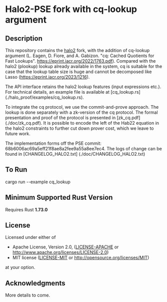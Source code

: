 # Halo2-PSE fork with cq-lookup argument

## Description

This repository contains the [halo2](https://github.com/zcash/halo2) fork, 
with the addition of cq-lookup argument (L. Eagen, D. Fiore, and 
A. Gabizon. "cq: Cached Quotients for Fast Lookups". https://eprint.iacr.org/2022/1763.pdf). Compared with the halo2 (plookup) lookup already available
in the system, cq is suitable for the case that the lookup table
size is huge and cannot be decomposed like Lasso (https://eprint.iacr.org/2023/1216).

The API interface retains the halo2 lookup features (input expressions etc.).
For technical details, an example file is available at [cq_lookup.rs] (./halo_proof/examples/cq_lookup.rs). 

To integrate the cq protocol, we use the commit-and-prove approach.
The lookup is done separately with a zk-version of the cq protocol.
The formal presentation and proof of the protocol is presented
in [zk_cq.pdf] (./doc/zk_cq.pdf). It is possible to encode the
left of the Hab22 equation in the halo2 constraints to further cut
down prover cost, which we leave to future work.

The implementation forms
off the PSE commit: 68b6006ac69a5eff21f8ae8a2fee9a55a8ee7ec4.
The logs of change can be found 
in [CHANGELOG_HALO2.txt] (./doc/CHANGELOG_HALO2.txt)

## To Run
cargo run --example cq_lookup

## Minimum Supported Rust Version
Requires Rust **1.73.0** 

## License

Licensed under either of

 * Apache License, Version 2.0, ([LICENSE-APACHE](LICENSE-APACHE) or
   http://www.apache.org/licenses/LICENSE-2.0)
 * MIT license ([LICENSE-MIT](LICENSE-MIT) or http://opensource.org/licenses/MIT)

at your option.

## Acknowledgments
More details to come.
